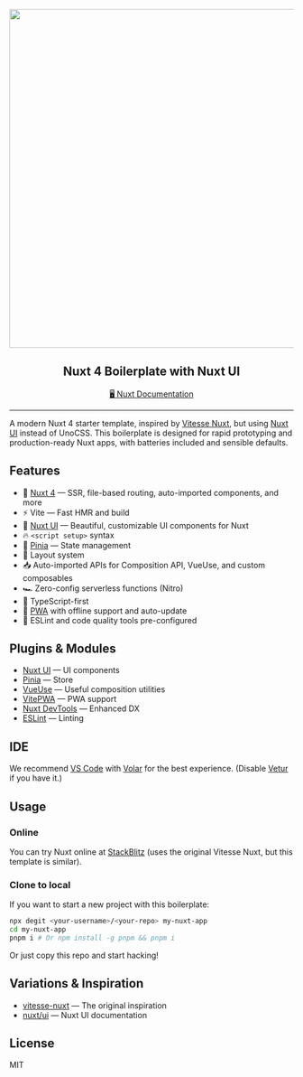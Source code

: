 
<p align="center">
	<img src="https://user-images.githubusercontent.com/11247099/140462375-7b7ac4db-35b7-453c-8a05-13d8d20282c4.png" width="600"/>
</p>

<h2 align="center">
Nuxt 4 Boilerplate with Nuxt UI
</h2>

<p align="center">
	<a href="https://nuxt.com/">🖥 Nuxt Documentation</a>
</p>

---

A modern Nuxt 4 starter template, inspired by [Vitesse Nuxt](https://github.com/antfu/vitesse-nuxt), but using [Nuxt UI](https://ui.nuxt.com/) instead of UnoCSS. This boilerplate is designed for rapid prototyping and production-ready Nuxt apps, with batteries included and sensible defaults.

## Features

- 💚 [Nuxt 4](https://nuxt.com/) — SSR, file-based routing, auto-imported components, and more
- ⚡️ Vite — Fast HMR and build
- 🎨 [Nuxt UI](https://ui.nuxt.com/) — Beautiful, customizable UI components for Nuxt
- 🔥 `<script setup>` syntax
- 🍍 [Pinia](https://github.com/vuejs/pinia) — State management
- 📑 Layout system
- 📥 Auto-imported APIs for Composition API, VueUse, and custom composables
- 🏎 Zero-config serverless functions (Nitro)
- 🦾 TypeScript-first
- 📲 [PWA](https://github.com/vite-pwa/nuxt) with offline support and auto-update
- 🧹 ESLint and code quality tools pre-configured

## Plugins & Modules

- [Nuxt UI](https://ui.nuxt.com/) — UI components
- [Pinia](https://github.com/vuejs/pinia) — Store
- [VueUse](https://github.com/vueuse/vueuse) — Useful composition utilities
- [VitePWA](https://github.com/vite-pwa/nuxt) — PWA support
- [Nuxt DevTools](https://github.com/nuxt/devtools) — Enhanced DX
- [ESLint](https://eslint.org/) — Linting

## IDE

We recommend [VS Code](https://code.visualstudio.com/) with [Volar](https://github.com/johnsoncodehk/volar) for the best experience. (Disable [Vetur](https://vuejs.github.io/vetur/) if you have it.)

## Usage

### Online

You can try Nuxt online at [StackBlitz](https://stackblitz.com/github/antfu/vitesse-nuxt) (uses the original Vitesse Nuxt, but this template is similar).

### Clone to local

If you want to start a new project with this boilerplate:

```bash
npx degit <your-username>/<your-repo> my-nuxt-app
cd my-nuxt-app
pnpm i # Or npm install -g pnpm && pnpm i
```

Or just copy this repo and start hacking!

## Variations & Inspiration

- [vitesse-nuxt](https://github.com/antfu/vitesse-nuxt) — The original inspiration
- [nuxt/ui](https://ui.nuxt.com/) — Nuxt UI documentation

## License

MIT
